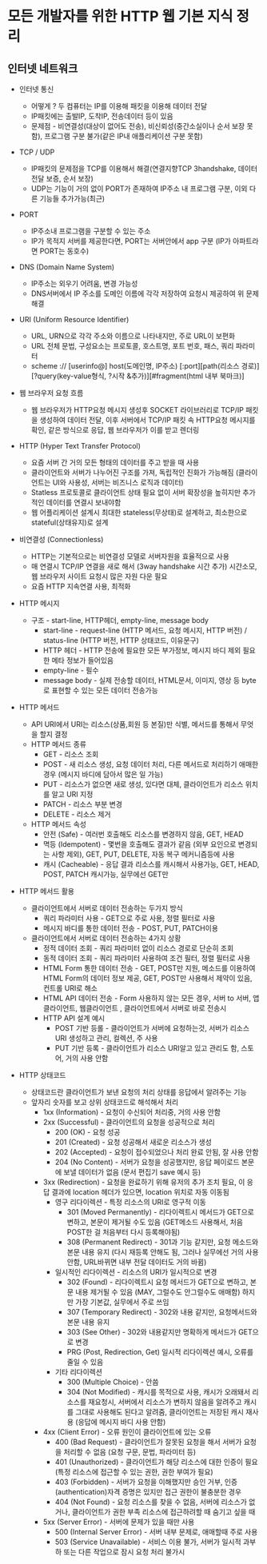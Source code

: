# 모든 개발자를 위한 HTTP 웹 기본 지식 정리

## 인터넷 네트워크

  * 인터넷 통신
    * 어떻게 ? 두 컴퓨터는 IP를 이용해 패킷을 이용해 데이터 전달
    * IP패킷에는 출발IP, 도착IP, 전송데이터 등이 있음
    * 문제점 - 비연결성(대상이 없어도 전송), 비신뢰성(중간소실이나 순서 보장 못함), 프로그램 구분 불가(같은 IP내 애플리케이션 구분 못함)

  * TCP / UDP
    * IP패킷의 문제점을 TCP를 이용해서 해결(연결지향TCP 3handshake, 데이터 전달 보증, 순서 보장)
    * UDP는 기능이 거의 없이 PORT가 존재하여 IP주소 내 프로그램 구분, 이외 다른 기능들 추가가능(최근)

  * PORT
    * IP주소내 프로그램을 구분할 수 있는 주소
    * IP가 목적지 서버를 제공한다면, PORT는 서버안에서 app 구분 (IP가 아파트라면 PORT는 동호수)

  * DNS (Domain Name System)
    * IP주소는 외우기 어려움, 변경 가능성
    * DNS서버에서 IP 주소를 도메인 이름에 각각 저장하여 요청시 제공하여 위 문제 해결
  
  * URI (Uniform Resource Identifier)
    * URL, URN으로 각각 주소와 이름으로 나타내지만, 주로 URL이 보편화
    * URL 전체 문법, 구성요소는 프로토콜, 호스트명, 포트 번호, 패스, 쿼리 파라미터
    * scheme :// [userinfo@] host(도메인명, IP주소) [:port][path(리소스 경로)][?query(key-value형식, ?시작 &추가)][#fragment(html 내부 북마크)]

  * 웹 브라우저 요청 흐름
    * 웹 브라우저가 HTTP요청 메시지 생성후 SOCKET 라이브러리로 TCP/IP 패킷을 생성하여 데이터 전달, 이후 서버에서 TCP/IP 패킷 속 HTTP요청 메시지를 확인, 같은 방식으로 응답, 웹 브라우저가 이를 받고 렌더링

  * HTTP (Hyper Text Transfer Protocol)
    * 요즘 서버 간 거의 모든 형태의 데이터를 주고 받을 때 사용
    * 클라이언트와 서버가 나누어진 구조를 가져, 독립적인 진화가 가능해짐 (클라이언트는 UI와 사용성, 서버는 비즈니스 로직과 데이터)
    * Statless 프로토콜로 클라이언트 상태 필요 없이 서버 확장성을 높히지만 추가적인 데이터를 연결시 보내야함
    * 웹 어플리케이션 설계시 최대한 stateless(무상태)로 설계하고, 최소한으로 stateful(상태유지)로 설계
  
  * 비연결성 (Connectionless)
    * HTTP는 기본적으로는 비연결성 모델로 서버자원을 효율적으로 사용
    * 매 연결시 TCP/IP 연결을 새로 해서 (3way handshake 시간 추가) 시간소모, 웹 브라우저 사이트 요청시 많은 자원 다운 필요
    * 요즘 HTTP 지속연결 사용, 최적화

  * HTTP 메시지
    * 구조 - start-line, HTTP헤더, empty-line, message body
      * start-line - request-line (HTTP 메서드, 요청 메시지, HTTP 버전) / status-line (HTTP 버전, HTTP 상태코드, 이유문구)
      * HTTP 헤더 - HTTP 전송에 필요한 모든 부가정보, 메시지 바디 제외 필요한 메타 정보가 들어있음
      * empty-line - 필수
      * message body - 실제 전송할 데이터, HTML문서, 이미지, 영상 등 byte로 표현할 수 있는 모든 데이터 전송가능

  * HTTP 메서드
    * API URI에서 URI는 리소스(상품,회원 등 본질)만 식별, 메서드를 통해서 무엇을 할지 결정
    * HTTP 메서드 종류
      * GET - 리소스 조회
      * POST - 새 리소스 생성, 요청 데이터 처리, 다른 메서드로 처리하기 애매한 경우 (메시지 바디에 담아서 많은 일 가능)
      * PUT - 리소스가 없으면 새로 생성, 있다면 대체, 클라이언트가 리소스 위치를 알고 URI 지정
      * PATCH - 리소스 부분 변경
      * DELETE - 리소스 제거
    * HTTP 메서드 속성
      * 안전 (Safe) - 여러번 호출해도 리소스를 변경하지 않음, GET, HEAD
      * 멱등 (Idempotent) - 몇번을 호출해도 결과가 같음 (외부 요인으로 변경되는 사항 제외), GET, PUT, DELETE, 자동 복구 메커니즘등에 사용
      * 캐시 (Cacheable) - 응답 결과 리소스를 캐시해서 사용가능, GET, HEAD, POST, PATCH 캐시가능, 실무에선 GET만

  * HTTP 메서드 활용
    * 클라이언트에서 서버로 데이터 전송하는 두가지 방식
      * 쿼리 파라미터 사용 - GET으로 주로 사용, 정렬 필터로 사용
      * 메시지 바디를 통한 데이터 전송 - POST, PUT, PATCH이용
    * 클라이언트에서 서버로 데이터 전송하는 4가지 상황
      * 정적 데이터 조회 - 쿼리 파라미터 없이 리소스 경로로 단순히 조회
      * 동적 데이터 조회 - 쿼리 파라미터 사용하여 조건 필터, 정렬 필터로 사용
      * HTML Form 통한 데이터 전송 - GET, POST만 지원, 메소드를 이용하여 HTML Form의 데이터 정보 제공, GET, POST만 사용해서 제약이 있음, 컨트롤 URI로 해소
      * HTML API 데이터 전송 - Form 사용하지 않는 모든 경우, 서버 to 서버, 앱 클라이언트, 웹클라이언트 , 클라이언트에서 서버로 바로 전송시
      * HTTP API 설계 예시
        * POST 기반 등롤 - 클라이언트가 서버에 요청하는것, 서버가 리소스 URI 생성하고 관리, 컬렉션, 주 사용
        * PUT 기반 등록 - 클라이언트가 리소스 URI알고 있고 관리도 함, 스토어, 거의 사용 안함

  * HTTP 상태코드
    * 상태코드란 클라이언트가 보낸 요청의 처리 상태를 응답에서 알려주는 기능
    * 앞자리 숫자를 보고 상위 상태코드로 해석해서 처리
      * 1xx (Information) - 요청이 수신되어 처리중, 거의 사용 안함
      * 2xx (Successful) - 클라이언트의 요청을 성공적으로 처리
        * 200 (OK) - 요청 성공
        * 201 (Created) - 요청 성공해서 새로운 리소스가 생성
        * 202 (Accepted) - 요청이 접수되었으나 처리 완료 안됨, 잘 사용 안함
        * 204 (No Content) - 서버가 요청을 성공했지만, 응답 페이로드 본문에 보낼 데이터가 없음 (문서 편집기 save 예시 등)
      * 3xx (Redirection) - 요청을 완료하기 위해 유저의 추가 조치 필요, 이 응답 결과에 location 헤더가 있으면, location 위치로 자동 이동됨
        * 영구 리다이렉션 - 특정 리소스의 URI로 영구적 이동
          * 301 (Moved Permanently) - 리다이렉트시 메서드가 GET으로 변하고, 본문이 제거될 수도 있음 (GET메소드 사용해서, 처음 POST한 걸 처음부터 다시 등록해야됨)
          * 308 (Permanent Redirect) - 301과 기능 같지만, 요청 메소드와 본문 내용 유지 (다시 재등록 안해도 됨, 그러나 실무에선 거의 사용안함, URL바뀌면 내부 전달 데이터도 거의 바뀜)
        * 일시적인 리다이렉션 - 리소스의 URI가 일시적으로 변경
          * 302 (Found) - 리다이렉트시 요청 메서드가 GET으로 변하고, 본문 내용 제거될 수 있음 (MAY, 그럴수도 안그럴수도 애매함) 하지만 가장 기본값, 실무에서 주로 쓰임
          * 307 (Temporary Redirect) - 302와 내용 같지만, 요청메서드와 본문 내용 유지
          * 303 (See Other) - 302와 내용같지만 명확하게 메서드가 GET으로 변경
          * PRG (Post, Redirection, Get) 일시적 리다이렉션 예시, 오류를 줄일 수 있음
        * 기타 리다이렉션
          * 300 (Multiple Choice) - 안씀
          * 304 (Not Modified) - 캐시를 목적으로 사용, 캐시가 오래돼서 리소스를 재요청시, 서버에서 리소스가 변하지 않음을 알려주고 캐시를 그대로 사용해도 된다고 알려줌, 클라이언트는 저장된 캐시 재사용 (응답에 메시지 바디 사용 안함)
      * 4xx (Client Error) - 오류 원인이 클라이언트에 있는 오류
        * 400 (Bad Request) - 클라이언트가 잘못된 요청을 해서 서버가 요청을 처리할 수 없음 (요청 구문, 문법, 파라미터 등)
        * 401 (Unauthorized) - 클라이언트가 해당 리소스에 대한 인증이 필요 (특정 리소스에 접근할 수 있는 권한, 권한 부여가 필요)
        * 403 (Forbidden) - 서버가 요청을 이해했지만 승인 거부, 인증 (authentication)자격 증명은 있지만 접근 권한이 불충분한 경우
        * 404 (Not Found) - 요청 리소스를 찾을 수 없음, 서버에 리소스가 없거나, 클라이언트가 권한 부족 리소스에 접근하려할 때 숨기고 싶을 때
      * 5xx (Server Error) - 서버에 문제가 있을 때만 사용
        * 500 (Internal Server Error) - 서버 내부 문제로, 애매할때 주로 사용
        * 503 (Service Unavailable) - 서비스 이용 불가, 서버가 일시적 과부하 또는 다른 작업으로 잠시 요청 처리 불가시
